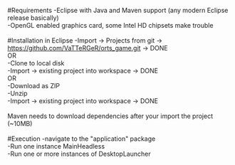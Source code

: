 #Requirements
-Eclipse with Java and Maven support (any modern Eclipse release basically)<br>
-OpenGL enabled graphics card, some Intel HD chipsets make trouble<br><br>
#Installation in Eclipse
-Import -> Projects from git -> https://github.com/VaTTeRGeR/orts_game.git -> DONE<br>
OR<br>
-Clone to local disk<br>
-Import -> existing project into workspace -> DONE<br>
OR<br>
-Download as ZIP<br>
-Unzip<br>
-Import -> existing project into workspace -> DONE<br><br>
Maven needs to download dependencies after your import the project (~10MB)<br><br>
#Execution
-navigate to the "application" package<br>
-Run one instance MainHeadless<br>
-Run one or more instances of DesktopLauncher
